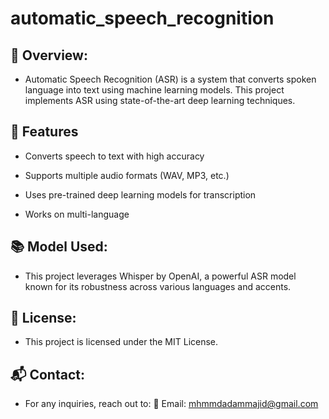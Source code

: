 # automatic_speech_recognition

## 📌 Overview:

- Automatic Speech Recognition (ASR) is a system that converts spoken language into text using machine learning models. This project implements ASR using state-of-the-art deep learning techniques.

## 🚀 Features

- Converts speech to text with high accuracy

- Supports multiple audio formats (WAV, MP3, etc.)

- Uses pre-trained deep learning models for transcription

- Works on multi-language 

## 📚 Model Used:

- This project leverages Whisper by OpenAI, a powerful ASR model known for its robustness across various languages and accents.

## 📝 License:

- This project is licensed under the MIT License.

## 📬 Contact:

- For any inquiries, reach out to:
📧 Email: mhmmdadammajid@gmail.com
